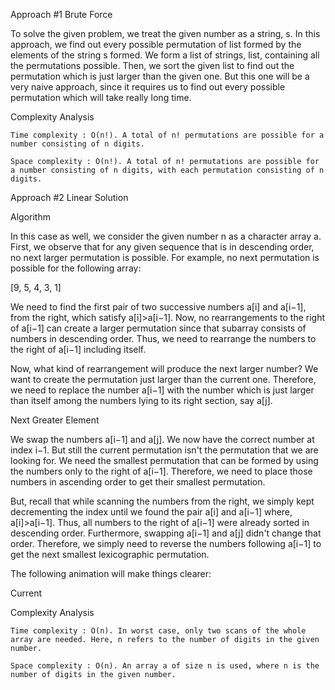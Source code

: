 Approach #1 Brute Force

To solve the given problem, we treat the given number as a string, s. In this approach, we find out every possible permutation of list formed by the elements of the string s formed. We form a list of strings, list, containing all the permutations possible. Then, we sort the given list to find out the permutation which is just larger than the given one. But this one will be a very naive approach, since it requires us to find out every possible permutation which will take really long time.

Complexity Analysis

    Time complexity : O(n!). A total of n! permutations are possible for a number consisting of n digits.

    Space complexity : O(n!). A total of n! permutations are possible for a number consisting of n digits, with each permutation consisting of n digits.

Approach #2 Linear Solution

Algorithm

In this case as well, we consider the given number n as a character array a.
First, we observe that for any given sequence that is in descending order, no next larger permutation is possible.
For example, no next permutation is possible for the following array:

[9, 5, 4, 3, 1]

We need to find the first pair of two successive numbers a[i] and a[i−1], from the right, which satisfy
a[i]>a[i−1]. Now, no rearrangements to the right of a[i−1] can create a larger permutation since that subarray consists of numbers in descending order.
Thus, we need to rearrange the numbers to the right of a[i−1] including itself.

Now, what kind of rearrangement will produce the next larger number? We want to create the permutation just larger than the current one. Therefore, we need to replace the number a[i−1] with the number which is just larger than itself among the numbers lying to its right section, say a[j].

Next Greater Element

We swap the numbers a[i−1] and a[j]. We now have the correct number at index i−1. But still the current permutation isn't the permutation
that we are looking for. We need the smallest permutation that can be formed by using the numbers only to the right of a[i−1]. Therefore, we need to place those
numbers in ascending order to get their smallest permutation.

But, recall that while scanning the numbers from the right, we simply kept decrementing the index
until we found the pair a[i] and a[i−1] where, a[i]>a[i−1]. Thus, all numbers to the right of a[i−1] were already sorted in descending order.
Furthermore, swapping a[i−1] and a[j] didn't change that order.
Therefore, we simply need to reverse the numbers following a[i−1] to get the next smallest lexicographic permutation.

The following animation will make things clearer:

Current

Complexity Analysis

    Time complexity : O(n). In worst case, only two scans of the whole array are needed. Here, n refers to the number of digits in the given number.

    Space complexity : O(n). An array a of size n is used, where n is the number of digits in the given number.
